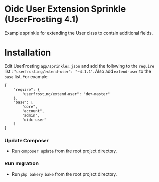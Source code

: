 # Oidc User Extension Sprinkle (UserFrosting 4.1)

Example sprinkle for extending the User class to contain additional fields.

# Installation

Edit UserFrosting `app/sprinkles.json` and add the following to the `require` list : `"userfrosting/extend-user": "~4.1.1"`. Also add `extend-user` to the `base` list. For example:

```
{
    "require": {
        "userfrosting/extend-user": "dev-master"
    },
    "base": [
        "core",
        "account",
        "admin",
        "oidc-user"
    ]
}
```

### Update Composer

- Run `composer update` from the root project directory.

### Run migration

- Run `php bakery bake` from the root project directory.

